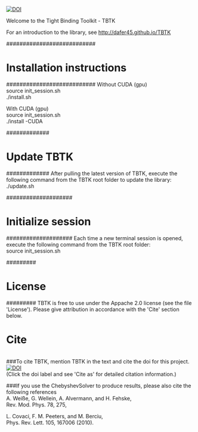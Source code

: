 [![DOI](https://zenodo.org/badge/50950512.svg)](https://zenodo.org/badge/latestdoi/50950512)

Welcome to the Tight Binding Toolkit - TBTK

For an introduction to the library, see http://dafer45.github.io/TBTK

###########################
# Installation instructions
###########################
Without CUDA (gpu)  
source init_session.sh  
./install.sh

With CUDA (gpu)  
source init_session.sh  
./install -CUDA

#############
# Update TBTK
#############
After pulling the latest version of TBTK, execute the following command from the TBTK root folder to update the library:  
./update.sh

####################
# Initialize session
####################
Each time a new terminal session is opened, execute the following command from the TBTK root folder:  
source init_session.sh

#########
# License
#########
TBTK is free to use under the Appache 2.0 license (see the file 'License'). Please give attribution in accordance with the 'Cite' section below.

######
# Cite
######
###To cite TBTK, mention TBTK in the text and cite the doi for this project.  
[![DOI](https://zenodo.org/badge/50950512.svg)](https://zenodo.org/badge/latestdoi/50950512)  
(Click the doi label and see 'Cite as' for detailed citation information.)

###If you use the ChebyshevSolver to produce results, please also cite the following references  
A. Weiße, G. Wellein, A. Alvermann, and H. Fehske,  
Rev. Mod. Phys. 78, 275,

L. Covaci, F. M. Peeters, and M. Berciu,  
Phys. Rev. Lett. 105, 167006 (2010).
